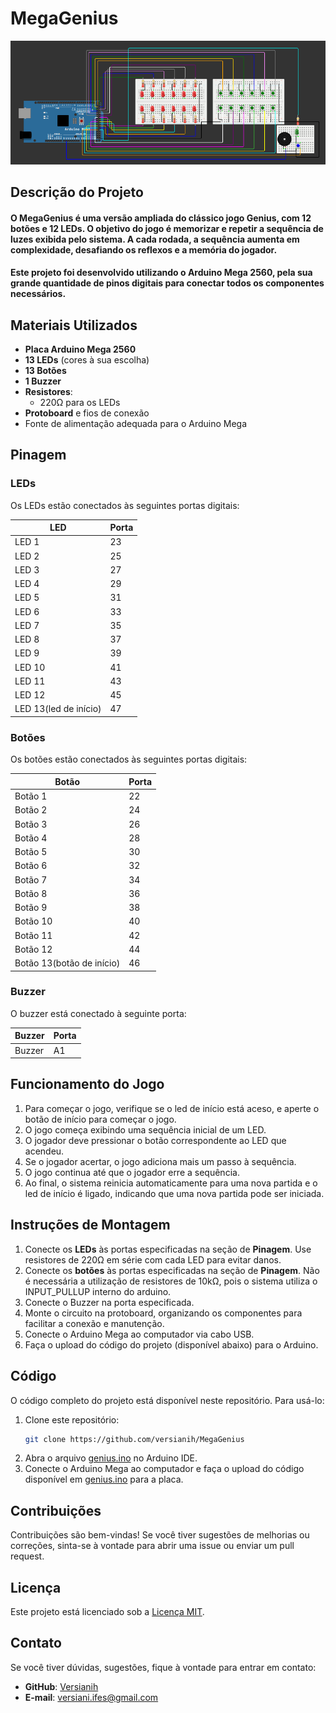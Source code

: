 # MegaGenius

![Imagem do Sketch](sketch.png)  


## Descrição do Projeto

#### O **MegaGenius** é uma versão ampliada do clássico jogo Genius, com **12 botões** e **12 LEDs**. O objetivo do jogo é memorizar e repetir a sequência de luzes exibida pelo sistema. A cada rodada, a sequência aumenta em complexidade, desafiando os reflexos e a memória do jogador.

#### Este projeto foi desenvolvido utilizando o **Arduino Mega 2560**, pela sua grande quantidade de pinos digitais para conectar todos os componentes necessários.


## Materiais Utilizados

- **Placa Arduino Mega 2560**
- **13 LEDs** (cores à sua escolha)
- **13 Botões**
- **1 Buzzer**
- **Resistores**:
  - 220Ω para os LEDs
- **Protoboard** e fios de conexão
- Fonte de alimentação adequada para o Arduino Mega


## Pinagem

### LEDs
Os LEDs estão conectados às seguintes portas digitais:

| LED   | Porta |
|-------|-------|
| LED 1 | 23    |
| LED 2 | 25    |
| LED 3 | 27    |
| LED 4 | 29    |
| LED 5 | 31    |
| LED 6 | 33    |
| LED 7 | 35    |
| LED 8 | 37    |
| LED 9 | 39    |
| LED 10| 41    |
| LED 11| 43    |
| LED 12| 45    |
| LED 13(led de início)| 47    |

### Botões
Os botões estão conectados às seguintes portas digitais:

| Botão   | Porta |
|---------|-------|
| Botão 1 | 22    |
| Botão 2 | 24    |
| Botão 3 | 26    |
| Botão 4 | 28    |
| Botão 5 | 30    |
| Botão 6 | 32    |
| Botão 7 | 34    |
| Botão 8 | 36    |
| Botão 9 | 38    |
| Botão 10| 40    |
| Botão 11| 42    |
| Botão 12| 44    |
| Botão 13(botão de início)| 46    |


### Buzzer
O buzzer está conectado à seguinte porta:

| Buzzer   | Porta |
|-------|-------|
| Buzzer | A1    |


## Funcionamento do Jogo

1. Para começar o jogo, verifique se o led de início está aceso, e aperte o botão de início para começar o jogo.
2. O jogo começa exibindo uma sequência inicial de um LED.
3. O jogador deve pressionar o botão correspondente ao LED que acendeu.
4. Se o jogador acertar, o jogo adiciona mais um passo à sequência.
5. O jogo continua até que o jogador erre a sequência.
6. Ao final, o sistema reinicia automaticamente para uma nova partida e o led de início é ligado, indicando que uma nova partida pode ser iniciada.


## Instruções de Montagem

1. Conecte os **LEDs** às portas especificadas na seção de **Pinagem**. Use resistores de 220Ω em série com cada LED para evitar danos.
2. Conecte os **botões** às portas especificadas na seção de **Pinagem**. Não é necessária a utilização de resistores de 10kΩ, pois o sistema utiliza o INPUT_PULLUP interno do arduino.
3. Conecte o Buzzer na porta especificada.
4. Monte o circuito na protoboard, organizando os componentes para facilitar a conexão e manutenção.
5. Conecte o Arduino Mega ao computador via cabo USB.
6. Faça o upload do código do projeto (disponível abaixo) para o Arduino.

## Código

O código completo do projeto está disponível neste repositório. Para usá-lo:

1. Clone este repositório:
   ```bash
   git clone https://github.com/versianih/MegaGenius
   ```
2. Abra o arquivo [genius.ino](genius.ino) no Arduino IDE.
3. Conecte o Arduino Mega ao computador e faça o upload do código disponível em [genius.ino](genius.ino) para a placa.

## Contribuições
Contribuições são bem-vindas! Se você tiver sugestões de melhorias ou correções, sinta-se à vontade para abrir uma issue ou enviar um pull request.

## Licença
Este projeto está licenciado sob a [Licença MIT](LICENSE).

## Contato

Se você tiver dúvidas, sugestões, fique à vontade para entrar em contato:

- **GitHub**: [Versianih](https://github.com/versianih)  
- **E-mail**: [versiani.ifes@gmail.com](mailto:versiani.ifes@gmail.com)
